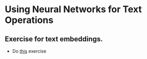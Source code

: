 # Using Neural Networks for Text Operations

## Exercise for text embeddings.

- Do [this](https://www.wolframcloud.com/env/77ca67d8-dc65-4c4e-a896-9f8634dead45) exercise
